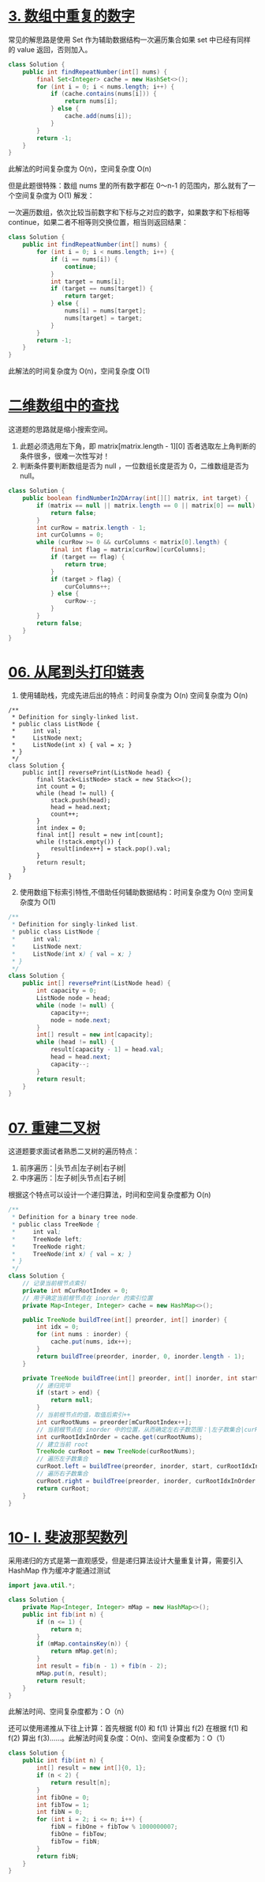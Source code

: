 # [3. 数组中重复的数字](https://leetcode-cn.com/problems/shu-zu-zhong-zhong-fu-de-shu-zi-lcof/)

常见的解思路是使用 Set 作为辅助数据结构一次遍历集合如果 set 中已经有同样的 value 返回，否则加入。

```java
class Solution {
    public int findRepeatNumber(int[] nums) {
        final Set<Integer> cache = new HashSet<>();
        for (int i = 0; i < nums.length; i++) {
            if (cache.contains(nums[i])) {
                return nums[i];
            } else {
                cache.add(nums[i]);
            }
        }
        return -1;
    }
}
```

此解法的时间复杂度为 O(n)，空间复杂度 O(n)



但是此题很特殊：数组 nums 里的所有数字都在 0～n-1 的范围内，那么就有了一个空间复杂度为 O(1) 解发：

一次遍历数组，依次比较当前数字和下标与之对应的数字，如果数字和下标相等 continue，如果二者不相等则交换位置，相当则返回结果：

```java
class Solution {
    public int findRepeatNumber(int[] nums) {
        for (int i = 0; i < nums.length; i++) {
            if (i == nums[i]) {
                continue;
            }
            int target = nums[i];
            if (target == nums[target]) {
                return target;
            } else {
                nums[i] = nums[target];
                nums[target] = target;
            }
        }
        return -1;
    }
}
```

此解法的时间复杂度为 O(n)，空间复杂度 O(1)

# [二维数组中的查找](https://leetcode-cn.com/problems/er-wei-shu-zu-zhong-de-cha-zhao-lcof/)

这道题的思路就是缩小搜索空间。

1. 此题必须选用左下角，即 matrix\[matrix.length - 1][0] 否者选取左上角判断的条件很多，很难一次性写对！
2. 判断条件要判断数组是否为 null ，一位数组长度是否为 0，二维数组是否为 null。

```java
class Solution {
    public boolean findNumberIn2DArray(int[][] matrix, int target) {
        if (matrix == null || matrix.length == 0 || matrix[0] == null) {
            return false;
        }
        int curRow = matrix.length - 1;
        int curColumns = 0;
        while (curRow >= 0 && curColumns < matrix[0].length) {
            final int flag = matrix[curRow][curColumns];
            if (target == flag) {
                return true;
            } 
            if (target > flag) {
                curColumns++;
            } else {
                curRow--;
            }
        }
        return false;
    }
}
```

# [06. 从尾到头打印链表](https://leetcode-cn.com/problems/cong-wei-dao-tou-da-yin-lian-biao-lcof/)

1. 使用辅助栈，完成先进后出的特点：时间复杂度为 O(n) 空间复杂度为 O(n) 

```
/**
 * Definition for singly-linked list.
 * public class ListNode {
 *     int val;
 *     ListNode next;
 *     ListNode(int x) { val = x; }
 * }
 */
class Solution {
    public int[] reversePrint(ListNode head) {
        final Stack<ListNode> stack = new Stack<>();
        int count = 0;
        while (head != null) {
            stack.push(head);
            head = head.next;
            count++;
        }
        int index = 0;
        final int[] result = new int[count];
        while (!stack.empty()) {
            result[index++] = stack.pop().val;
        }
        return result;
    }
}
```

2. 使用数组下标索引特性,不借助任何辅助数据结构：时间复杂度为 O(n) 空间复杂度为 O(1) 

```java
/**
 * Definition for singly-linked list.
 * public class ListNode {
 *     int val;
 *     ListNode next;
 *     ListNode(int x) { val = x; }
 * }
 */
class Solution {
    public int[] reversePrint(ListNode head) {
        int capacity = 0;
        ListNode node = head;
        while (node != null) {
            capacity++;
            node = node.next;
        }
        int[] result = new int[capacity];
        while (head != null) {
            result[capacity - 1] = head.val;
            head = head.next;
            capacity--;
        }
        return result;
    }
}
```

# [07. 重建二叉树](https://leetcode-cn.com/problems/zhong-jian-er-cha-shu-lcof/)

这道题要求面试者熟悉二叉树的遍历特点：

1. 前序遍历：|头节点|左子树|右子树|
2. 中序遍历：|左子树|头节点|右子树|

根据这个特点可以设计一个递归算法，时间和空间复杂度都为 O(n)

```java
/**
 * Definition for a binary tree node.
 * public class TreeNode {
 *     int val;
 *     TreeNode left;
 *     TreeNode right;
 *     TreeNode(int x) { val = x; }
 * }
 */
class Solution {
    // 记录当前根节点索引
    private int mCurRootIndex = 0;
    // 用于确定当前根节点在 inorder 的索引位置
    private Map<Integer, Integer> cache = new HashMap<>();

    public TreeNode buildTree(int[] preorder, int[] inorder) {
        int idx = 0;
        for (int nums : inorder) {
            cache.put(nums, idx++);
        }
        return buildTree(preorder, inorder, 0, inorder.length - 1);
    }

    private TreeNode buildTree(int[] preorder, int[] inorder, int start, int end) {
        // 递归完毕
        if (start > end) {
            return null;
        }
        // 当前根节点的值，取值后索引++
        int curRootNums = preorder[mCurRootIndex++];
        // 当前根节点在 inorder 中的位置，从而确定左右子数范围：|左子数集合|curRoot|右子数集合|（这是 inorder）
        int curRootIdxInOrder = cache.get(curRootNums);
        // 建立当前 root
        TreeNode curRoot = new TreeNode(curRootNums);
        // 遍历左子数集合
        curRoot.left = buildTree(preorder, inorder, start, curRootIdxInOrder - 1);
        // 遍历右子数集合
        curRoot.right = buildTree(preorder, inorder, curRootIdxInOrder + 1, end);
        return curRoot;
    }
}
```



# [10- I. 斐波那契数列](https://leetcode-cn.com/problems/fei-bo-na-qi-shu-lie-lcof/)

采用递归的方式是第一直观感受，但是递归算法设计大量重复计算，需要引入 HashMap 作为缓冲才能通过测试

```java
import java.util.*;

class Solution {
    private Map<Integer, Integer> mMap = new HashMap<>();
    public int fib(int n) {
        if (n <= 1) {
            return n;
        }
        if (mMap.containsKey(n)) {
            return mMap.get(n);
        } 
        int result = fib(n - 1) + fib(n - 2);
        mMap.put(n, result);
        return result;
    }
}
```

此解法时间、空间复杂度都为：O（n）



还可以使用递推从下往上计算：首先根据 f(0) 和 f(1) 计算出 f(2) 在根据 f(1) 和 f(2) 算出 f(3)……。此解法时间复杂度：O(n)、空间复杂度都为：O（1）

```java
class Solution {
    public int fib(int n) {
        int[] result = new int[]{0, 1};
        if (n < 2) {
            return result[n];
        }
        int fibOne = 0;
        int fibTow = 1;
        int fibN = 0;
        for (int i = 2; i <= n; i++) {
            fibN = fibOne + fibTow % 1000000007;
            fibOne = fibTow;
            fibTow = fibN;
        }
        return fibN;
    }
}
```

